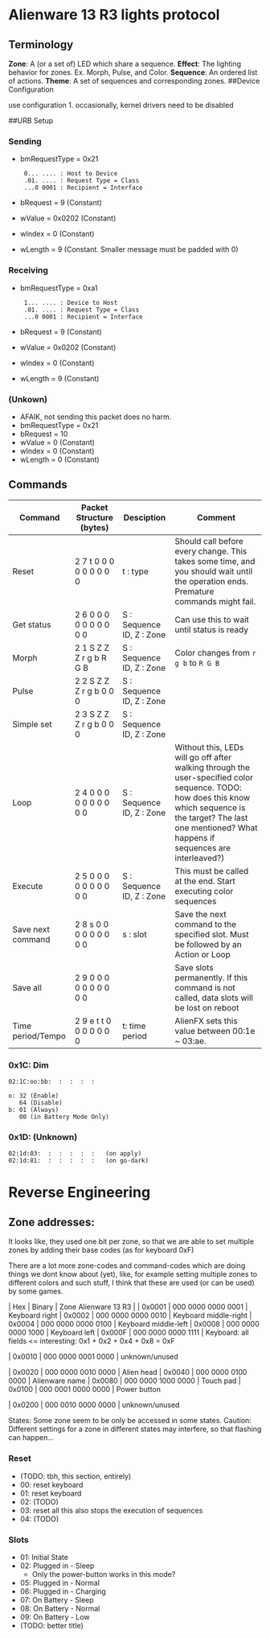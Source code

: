 # Alienware 13 R3 lights protocol

## Terminology
**Zone**: A (or a set of) LED which share a sequence.
**Effect**: The lighting behavior for zones. Ex. Morph, Pulse, and Color.
**Sequence**: An ordered list of actions.
**Theme**: A set of sequences and corresponding zones.
##Device Configuration

use configuration 1. occasionally, kernel drivers need to be disabled


##URB Setup

### Sending

 - bmRequestType = 0x21

        0... .... : Host to Device
        .01. .... : Request Type = Class
        ...0 0001 : Recipient = Interface

 - bRequest = 9 (Constant)
 - wValue = 0x0202 (Constant)
 - wIndex = 0 (Constant)
 - wLength = 9 (Constant. Smaller message must be padded with 0)


### Receiving

 - bmRequestType = 0xa1  

        1... .... : Device to Host
        .01. .... : Request Type = Class
        ...0 0001 : Recipient = Interface

 - bRequest = 9 (Constant)
 - wValue = 0x0202 (Constant)
 - wIndex = 0 (Constant)
 - wLength = 9 (Constant)


### (Unkown)

 - AFAIK, not sending this packet does no harm.
 - bmRequestType = 0x21
 - bRequest = 10
 - wValue = 0 (Constant)
 - wIndex = 0 (Constant)
 - wLength = 0 (Constant)


## Commands

| Command | Packet Structure (bytes) | Desciption | Comment | 
| -- | -- | -- | -- |
| Reset |  2 7 t 0 0 0 0 0 0 0 0 0 | t : type | Should call before every change. This takes some time, and you should wait until the operation ends. Premature commands might fail. |
| Get status |  2 6 0 0 0 0 0 0 0 0 0 0 | S : Sequence ID, Z : Zone | Can use this to wait until status is ready | 
| Morph |  2 1 S Z Z Z r g b R G B | S : Sequence ID, Z : Zone | Color changes from `r g b` to `R G B` | 
| Pulse |  2 2 S Z Z Z r g b 0 0 0 | S : Sequence ID, Z : Zone |  | 
| Simple set |  2 3 S Z Z Z r g b 0 0 0 | S : Sequence ID, Z : Zone |  | 
| Loop |  2 4 0 0 0 0 0 0 0 0 0 0 | S : Sequence ID, Z : Zone | Without this, LEDs will go off after walking through the user-specified   color sequence. TODO: how does this know which sequence is the target? The last one mentioned? What happens if sequences are interleaved?) | 
| Execute |  2 5 0 0 0 0 0 0 0 0 0 0 | S : Sequence ID, Z : Zone | This must be called at the end. Start executing color sequences | 
| Save next command |  2 8 s 0 0 0 0 0 0 0 0 0 | s : slot | Save the next command to the specified slot. Must be followed by an Action or Loop | 
| Save all |  2 9 0 0 0 0 0 0 0 0 0 0 |  | Save slots permanently. If this command is not called, data slots will be lost on reboot |
| Time period/Tempo |  2 9 e t t 0 0 0 0 0 0 0 | t: time period | AlienFX sets this value between 00:1e ~ 03:ae. |


### 0x1C: Dim

    02:1C:oo:bb:  :  :  :  :

    o: 32 (Enable)
       64 (Disable)
    b: 01 (Always)
       00 (in Battery Mode Only)


### 0x1D: (Unknown)

    02:1d:03:  :  :  :  :  :   (on apply)
    02:1d:81:  :  :  :  :  :   (on go-dark)

# Reverse Engineering

## Zone addresses:

It looks like, they used one bit per zone, so that we are able to set multiple zones by adding their base codes (as for keyboard 0xF)

There are a lot more zone-codes and command-codes which are doing things we dont know about (yet), 
like, for example setting multiple zones to different colors and such stuff, I think that these are used (or can be used) by some games.

| Hex | Binary | Zone Alienware 13 R3 | 
| 0x0001 | 000 0000 0000 0001 | Keyboard right
| 0x0002 | 000 0000 0000 0010 | Keyboard middle-right
| 0x0004 | 000 0000 0000 0100 | Keyboard middle-left
| 0x0008 | 000 0000 0000 1000 | Keyboard left
| 0x000F | 000 0000 0000 1111 | Keyboard: all fields <= interesting: 0x1 + 0x2 + 0x4 + 0x8 = 0xF

| 0x0010 | 000 0000 0001 0000 | unknown/unused

| 0x0020 | 000 0000 0010 0000 | Alien head
| 0x0040 | 000 0000 0100 0000 | Alienware name
| 0x0080 | 000 0000 1000 0000 | Touch pad
| 0x0100 | 000 0001 0000 0000 | Power button

| 0x0200 | 000 0010 0000 0000 | unknown/unused

States: Some zone seem to be only be accessed in some states.
Caution: Different settings for a zone in different states may interfere, so that flashing can happen...


### Reset

 - (TODO: tbh, this section, entirely)
 - 00: reset keyboard
 - 01: reset keyboard
 - 02: (TODO)
 - 03: reset all
       this also stops the execution of sequences
 - 04: (TODO)


### Slots

 - 01: Initial State
 - 02: Plugged in - Sleep
   + Only the power-button works in this mode?
 - 05: Plugged in - Normal
 - 06: Plugged in - Charging
 - 07: On Battery - Sleep
 - 08: On Battery - Normal
 - 09: On Battery - Low
 - (TODO: better title)

